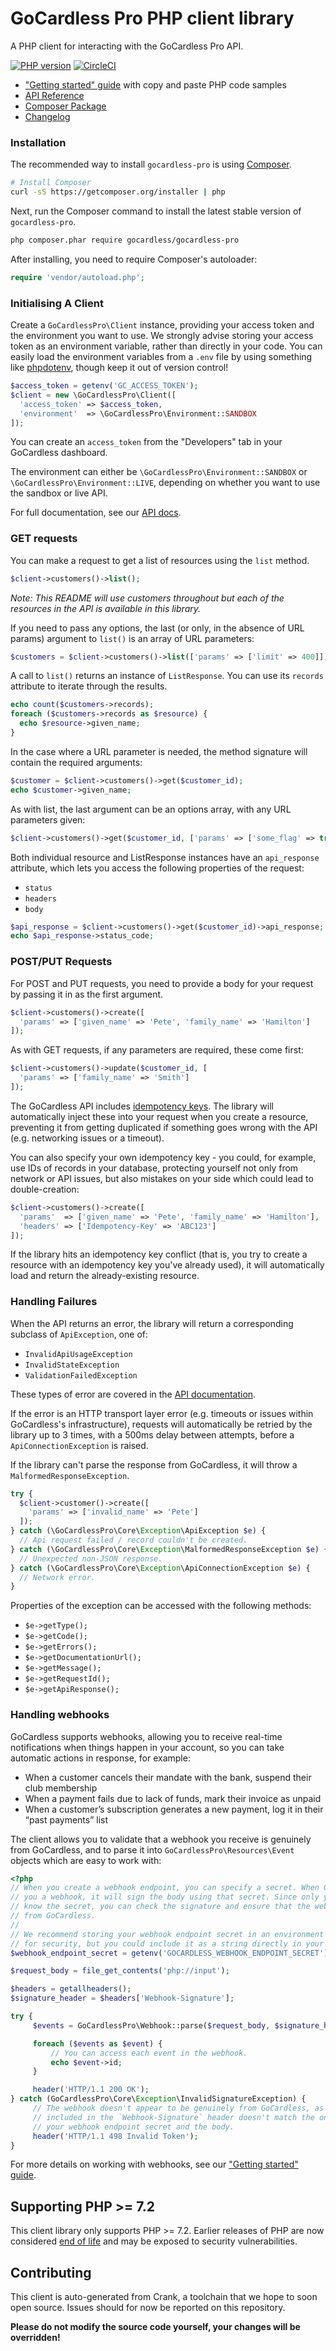 # GoCardless Pro PHP client library

A PHP client for interacting with the GoCardless Pro API.

[![PHP version](https://badge.fury.io/ph/gocardless%2Fgocardless-pro.svg)](https://badge.fury.io/ph/gocardless%2Fgocardless-pro)
[![CircleCI](https://circleci.com/gh/gocardless/gocardless-pro-php.svg?style=shield)](https://circleci.com/gh/gocardless/gocardless-pro-php)


- ["Getting started" guide](https://developer.gocardless.com/getting-started/api/introduction/?lang=php)
with copy and paste PHP code samples
- [API Reference](https://developer.gocardless.com/api-reference)
- [Composer Package](https://packagist.org/packages/gocardless/gocardless-pro)
- [Changelog](https://github.com/gocardless/gocardless-pro-php/releases)

### Installation

The recommended way to install `gocardless-pro` is using
[Composer](https://getcomposer.org/).

```bash
# Install Composer
curl -sS https://getcomposer.org/installer | php
```

Next, run the Composer command to install the latest stable version of `gocardless-pro`.
```bash
php composer.phar require gocardless/gocardless-pro
```

After installing, you need to require Composer's autoloader:
```php
require 'vendor/autoload.php';
```

### Initialising A Client

Create a `GoCardlessPro\Client` instance, providing your access token and the environment
you want to use. We strongly advise storing your access token as an environment variable,
rather than directly in your code. You can easily load the environment variables from a
`.env` file by using something like [phpdotenv](https://github.com/vlucas/phpdotenv),
though keep it out of version control!

```php
$access_token = getenv('GC_ACCESS_TOKEN');
$client = new \GoCardlessPro\Client([
  'access_token' => $access_token,
  'environment'  => \GoCardlessPro\Environment::SANDBOX
]);
```

You can create an `access_token` from the "Developers" tab in your GoCardless dashboard.

The environment can either be `\GoCardlessPro\Environment::SANDBOX` or
`\GoCardlessPro\Environment::LIVE`, depending on whether you want to
use the sandbox or live API.

For full documentation, see our [API docs](https://developer.gocardless.com/api-reference).

### GET requests

You can make a request to get a list of resources using the `list` method.

```php
$client->customers()->list();
```

*Note: This README will use customers throughout but each of the resources in the API is
available in this library.*

If you need to pass any options, the last (or only, in the absence of URL params)
argument to `list()` is an array of URL parameters:

```php
$customers = $client->customers()->list(['params' => ['limit' => 400]]);
```

A call to `list()` returns an instance of `ListResponse`. You can use its `records`
attribute to iterate through the results.

```php
echo count($customers->records);
foreach ($customers->records as $resource) {
  echo $resource->given_name;
}
```

In the case where a URL parameter is needed, the method signature will contain the
required arguments:

```php
$customer = $client->customers()->get($customer_id);
echo $customer->given_name;
```

As with list, the last argument can be an options array, with any URL parameters given:

```php
$client->customers()->get($customer_id, ['params' => ['some_flag' => true]]);
```

Both individual resource and ListResponse instances have an `api_response` attribute,
which lets you access the following properties of the request:

- `status`
- `headers`
- `body`

```php
$api_response = $client->customers()->get($customer_id)->api_response;
echo $api_response->status_code;
```

### POST/PUT Requests

For POST and PUT requests, you need to provide a body for your request by passing it in
as the first argument.

```php
$client->customers()->create([
  'params' => ['given_name' => 'Pete', 'family_name' => 'Hamilton']
]);
```

As with GET requests, if any parameters are required, these come first:

```php
$client->customers()->update($customer_id, [
  'params' => ['family_name' => 'Smith']
]);
```

The GoCardless API includes [idempotency keys](https://developer.gocardless.com/api-reference/#making-requests-idempotency-keys).
The library will automatically inject these into your request when you create a resource,
preventing it from getting duplicated if something goes wrong with the API (e.g.
networking issues or a timeout).

You can also specify your own idempotency key - you
could, for example, use IDs of records in your database, protecting yourself not only
from network or API issues, but also mistakes on your side which could lead to
double-creation:

```php
$client->customers()->create([
  'params'  => ['given_name' => 'Pete', 'family_name' => 'Hamilton'],
  'headers' => ['Idempotency-Key' => 'ABC123']
]);
```

If the library hits an idempotency key conflict (that is, you try to create a resource
with an idempotency key you've already used), it will automatically load and return the
already-existing resource.

### Handling Failures

When the API returns an error, the library will return a corresponding subclass of
`ApiException`, one of:

- `InvalidApiUsageException`
- `InvalidStateException`
- `ValidationFailedException`

These types of error are covered in the
[API documentation](https://developer.gocardless.com/pro/#overview-errors).

If the error is an HTTP transport layer error (e.g. timeouts or issues within
GoCardless's infrastructure), requests will automatically be retried by the library up to
3 times, with a 500ms delay between attempts, before a `ApiConnectionException` is
raised.

If the library can't parse the response from GoCardless, it will throw a
`MalformedResponseException`.

```php
try {
  $client->customer()->create([
    'params' => ['invalid_name' => 'Pete']
  ]);
} catch (\GoCardlessPro\Core\Exception\ApiException $e) {
  // Api request failed / record couldn't be created.
} catch (\GoCardlessPro\Core\Exception\MalformedResponseException $e) {
  // Unexpected non-JSON response.
} catch (\GoCardlessPro\Core\Exception\ApiConnectionException $e) {
  // Network error.
}
```

Properties of the exception can be accessed with the following methods:
- `$e->getType();`
- `$e->getCode();`
- `$e->getErrors();`
- `$e->getDocumentationUrl();`
- `$e->getMessage();`
- `$e->getRequestId();`
- `$e->getApiResponse();`

### Handling webhooks

GoCardless supports webhooks, allowing you to receive real-time notifications when things happen in your account, so you can take automatic actions in response, for example:

* When a customer cancels their mandate with the bank, suspend their club membership
* When a payment fails due to lack of funds, mark their invoice as unpaid
* When a customer’s subscription generates a new payment, log it in their “past payments” list

The client allows you to validate that a webhook you receive is genuinely from GoCardless, and to parse it into `GoCardlessPro\Resources\Event` objects which are easy to work with:

```php
<?php
// When you create a webhook endpoint, you can specify a secret. When GoCardless sends
// you a webhook, it will sign the body using that secret. Since only you and GoCardless
// know the secret, you can check the signature and ensure that the webhook is truly
// from GoCardless.
//
// We recommend storing your webhook endpoint secret in an environment variable
// for security, but you could include it as a string directly in your code
$webhook_endpoint_secret = getenv('GOCARDLESS_WEBHOOK_ENDPOINT_SECRET');

$request_body = file_get_contents('php://input');

$headers = getallheaders();
$signature_header = $headers['Webhook-Signature'];

try {
     $events = GoCardlessPro\Webhook::parse($request_body, $signature_header, $webhook_endpoint_secret);

     foreach ($events as $event) {
         // You can access each event in the webhook.
         echo $event->id;
     }

     header('HTTP/1.1 200 OK');
} catch (GoCardlessPro\Core\Exception\InvalidSignatureException) {
     // The webhook doesn't appear to be genuinely from GoCardless, as the signature
     // included in the `Webhook-Signature` header doesn't match the one computed with
     // your webhook endpoint secret and the body.
     header('HTTP/1.1 498 Invalid Token');
}
```

For more details on working with webhooks, see our ["Getting started" guide](https://developer.gocardless.com/getting-started/api/introduction/?lang=php).

## Supporting PHP >= 7.2

This client library only supports PHP >= 7.2. Earlier releases of PHP are now considered
[end of life](http://php.net/supported-versions.php) and may be exposed to security
vulnerabilities.

## Contributing

This client is auto-generated from Crank, a toolchain that we hope to soon open source.
Issues should for now be reported on this repository.

**Please do not modify the source code yourself, your changes will be overridden!**
